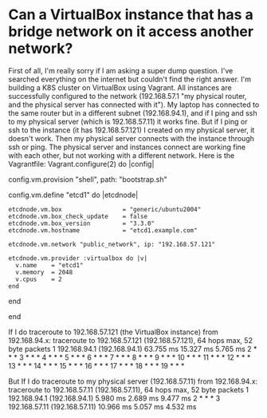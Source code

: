 
# Can a VirtualBox instance that has a bridge network on it access another network?

First of all, I'm really sorry if I am asking a super dump question. I've searched everything on the internet but couldn't find the right answer.
I'm building a K8S cluster on VirtualBox using Vagrant. All instances are successfully configured to the network (192.168.57.1 "my physical router, and the physical server has connected with it"). My laptop has connected to the same router but in a different subnet (192.168.94.1), and if I ping and ssh to my physical server (which is 192.168.57.11) it works fine. But if I ping or ssh to the instance (it has 192.168.57.121) I created on my physical server, it doesn't work. Then my physical server connects with the instance through ssh or ping. The physical server and instances connect are working fine with each other, but not working with a different network.
Here is the Vagrantfile:
Vagrant.configure(2) do |config|

  config.vm.provision "shell", path: "bootstrap.sh"

  config.vm.define "etcd1" do |etcdnode|

    etcdnode.vm.box                 = "generic/ubuntu2004"
    etcdnode.vm.box_check_update    = false
    etcdnode.vm.box_version         = "3.3.0"
    etcdnode.vm.hostname            = "etcd1.example.com"

    etcdnode.vm.network "public_network", ip: "192.168.57.121"

    etcdnode.vm.provider :virtualbox do |v|
      v.name    = "etcd1"
      v.memory  = 2048
      v.cpus    = 2
    end

  end

end

If I do traceroute to 192.168.57.121 (the VirtualBox instance) from 192.168.94.x:
traceroute to 192.168.57.121 (192.168.57.121), 64 hops max, 52 byte packets
 1  192.168.94.1 (192.168.94.1)  63.755 ms  15.327 ms  5.765 ms
 2  * * *
 3  * * *
 4  * * *
 5  * * *
 6  * * *
 7  * * *
 8  * * *
 9  * * *
10  * * *
11  * * *
12  * * *
13  * * *
14  * * *
15  * * *
16  * * *
17  * * *
18  * * *
19  * * *

But If I do traceroute to my physical server (192.168.57.11) from 192.168.94.x:
traceroute to 192.168.57.11 (192.168.57.11), 64 hops max, 52 byte packets
 1  192.168.94.1 (192.168.94.1)  5.980 ms  2.689 ms  9.477 ms
 2  * * *
 3  192.168.57.11 (192.168.57.11)  10.966 ms  5.057 ms  4.532 ms


        